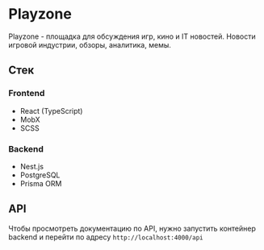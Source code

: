 # Playzone

Playzone - площадка для обсуждения игр, кино и IT новостей. Новости игровой индустрии, обзоры, аналитика, мемы.

## Стек

### Frontend

- React (TypeScript)
- MobX
- SCSS

### Backend

- Nest.js
- PostgreSQL
- Prisma ORM

## API

Чтобы просмотреть документацию по API, нужно запустить контейнер backend и перейти по адресу `http://localhost:4000/api`

